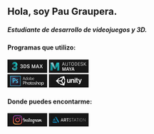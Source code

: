 ## Hola, soy Pau Graupera.
##### Estudiante de desarrollo de videojuegos y 3D.

#### Programas que utilizo:

[![3dsMax](https://github.com/PauGraupera2A/PauGraupera2A/blob/main/Images/3ds.jpg)]()
[![Maya](https://github.com/PauGraupera2A/PauGraupera2A/blob/main/Images/maya.jpg)]()
</br>
[![Photoshop](https://github.com/PauGraupera2A/PauGraupera2A/blob/main/Images/photo.jpg)]()
[![Unity](https://github.com/PauGraupera2A/PauGraupera2A/blob/main/Images/unity.jpg)]()

#### Donde puedes encontarme:

[![Instagram](https://github.com/PauGraupera2A/PauGraupera2A/blob/main/Images/Untitled-1.jpg)]()
[![ArtStation](https://github.com/PauGraupera2A/PauGraupera2A/blob/main/Images/Untitled-2.jpg)]()


<!--
**PauGraupera2A/PauGraupera2A** is a ✨ _special_ ✨ repository because its `README.md` (this file) appears on your GitHub profile.

Here are some ideas to get you started:

- 🔭 I’m currently working on ...
- 🌱 I’m currently learning ...
- 👯 I’m looking to collaborate on ...
- 🤔 I’m looking for help with ...
- 💬 Ask me about ...
- 📫 How to reach me: ...
- 😄 Pronouns: ...
- ⚡ Fun fact: ...
-->
